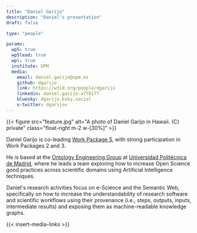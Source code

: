 ```yaml
---
title: "Daniel Garijo"
description: "Daniel's presentation"
draft: false

type: "people"

params:
  wp5: true
  wp5lead: true
  wpl: true
  institute: UPM
  media: 
    email: daniel.garijo@upm.es
    github: dgarijo
    link: https://w3id.org/people/dgarijo
    linkedin: daniel-garijo-a77b177
    bluesky: dgarijo.bsky.social
    x-twitter: dgarijov
---
```


{{< figure src="feature.jpg" alt="A photo of Daniel Garijo in Hawaii. (C) private" class="float-right m-2 w-[30%]" >}}

Daniel Garijo is co-leading [Work Package 5](/workpackages/05_capacity_and_recognition/), with strong participation in Work Packages 2 and 3. 

He is based at the [Ontology Engineering Group](https://oeg.fi.upm.es/) at [Universidad Politécnica de Madrid](https://www.upm.es/), where he leads a team exploring how to increase Open Science good practices across scientific domains using Artificial Intelligence techniques.

Daniel's research activities focus on e-Science and the Semantic Web, specifically on how to increase the understandability of research software and scientific workflows using their provenance (i.e., steps, outputs, inputs, intermediate results) and exposing them as machine-readable knowledge graphs. 

{{< insert-media-links >}}
